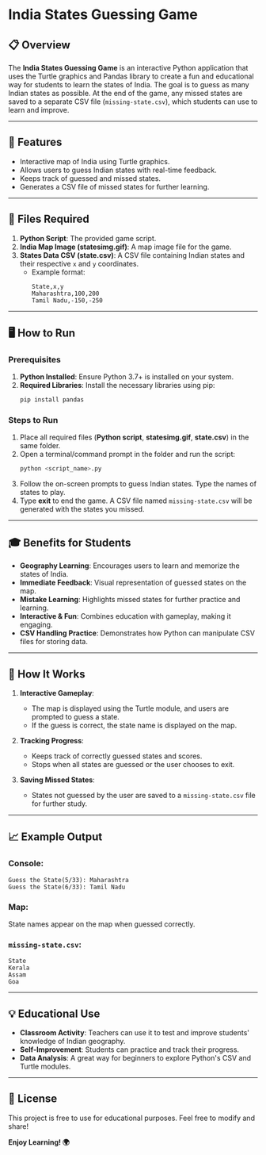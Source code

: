 # India States Guessing Game

## 📋 Overview  
The **India States Guessing Game** is an interactive Python application that uses the Turtle graphics and Pandas library to create a fun and educational way for students to learn the states of India. The goal is to guess as many Indian states as possible. At the end of the game, any missed states are saved to a separate CSV file (`missing-state.csv`), which students can use to learn and improve.

---

## 🚀 Features  
- Interactive map of India using Turtle graphics.  
- Allows users to guess Indian states with real-time feedback.  
- Keeps track of guessed and missed states.  
- Generates a CSV file of missed states for further learning.  

---

## 📂 Files Required  
1. **Python Script**: The provided game script.  
2. **India Map Image (statesimg.gif)**: A map image file for the game.  
3. **States Data CSV (state.csv)**: A CSV file containing Indian states and their respective `x` and `y` coordinates.  
    - Example format:
      ```
      State,x,y
      Maharashtra,100,200
      Tamil Nadu,-150,-250
      ```

---

## 🖥️ How to Run  

### Prerequisites  
1. **Python Installed**: Ensure Python 3.7+ is installed on your system.  
2. **Required Libraries**: Install the necessary libraries using pip:  
   ```bash
   pip install pandas
   ```

### Steps to Run  
1. Place all required files (**Python script**, **statesimg.gif**, **state.csv**) in the same folder.  
2. Open a terminal/command prompt in the folder and run the script:  
   ```bash
   python <script_name>.py
   ```
3. Follow the on-screen prompts to guess Indian states. Type the names of states to play.  
4. Type **exit** to end the game. A CSV file named `missing-state.csv` will be generated with the states you missed.  

---

## 🎓 Benefits for Students  
- **Geography Learning**: Encourages users to learn and memorize the states of India.  
- **Immediate Feedback**: Visual representation of guessed states on the map.  
- **Mistake Learning**: Highlights missed states for further practice and learning.  
- **Interactive & Fun**: Combines education with gameplay, making it engaging.  
- **CSV Handling Practice**: Demonstrates how Python can manipulate CSV files for storing data.  

---

## 🔎 How It Works  
1. **Interactive Gameplay**:  
   - The map is displayed using the Turtle module, and users are prompted to guess a state.  
   - If the guess is correct, the state name is displayed on the map.  

2. **Tracking Progress**:  
   - Keeps track of correctly guessed states and scores.  
   - Stops when all states are guessed or the user chooses to exit.  

3. **Saving Missed States**:  
   - States not guessed by the user are saved to a `missing-state.csv` file for further study.  

---

## 📈 Example Output  
### Console:  
```text
Guess the State(5/33): Maharashtra
Guess the State(6/33): Tamil Nadu
```

### Map:  
State names appear on the map when guessed correctly.  

### `missing-state.csv`:  
```csv
State
Kerala
Assam
Goa
```

---

## 💡 Educational Use  
- **Classroom Activity**: Teachers can use it to test and improve students' knowledge of Indian geography.  
- **Self-Improvement**: Students can practice and track their progress.  
- **Data Analysis**: A great way for beginners to explore Python's CSV and Turtle modules.  

---

## 📜 License  
This project is free to use for educational purposes. Feel free to modify and share!  

**Enjoy Learning! 🌍**
